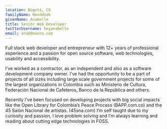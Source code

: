 ```yaml
---
location: Bogotá, CO
familyName: Handdoek
givenName: Anabelle
title: Senior Web Developer
twitterUsername: heyanabelle
email: ana@8manos.com
---
```


Full stack web developer and entrepreneur with 12+ years of professional experience and a passion for open source software, web technologies, usability and accessibility.

I’ve worked as a contractor, as an independent and also as a software development company owner. I’ve had the opportunity to be a part of projects of all sizes including large scale government projects for some of the largest organizations in Colombia such as Ministerio de Cultura, Federación Nacional de Cafeteros, Banco de la República and others.

Recently I’ve been focused on developing projects with big social impacts like the Open Library for Colombia’s Peace Process (BAPP.com.co) and the 45 Salón Nacional de artistas. (45sna.com) I’m self taught due to my curiosity and passion, I love problem solving and I’m always learning and reading about cutting edge technologies in FOSS.
